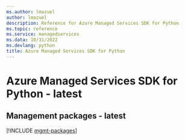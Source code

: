 ```yaml
---
ms.author: lmazuel
author: lmazuel
description: Reference for Azure Managed Services SDK for Python
ms.topic: reference
ms.service: managedservices
ms.data: 10/31/2022
ms.devlang: python
title: Azure Managed Services SDK for Python
---
```

# Azure Managed Services SDK for Python - latest

## Management packages - latest
[!INCLUDE [mgmt-packages](managed-services-mgmt-index.md)]